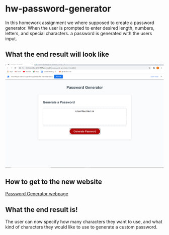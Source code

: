 # hw-password-generator

In this homework assignment we where supposed to create a password generator. When the user is prompted to enter desired length, numbers, letters, and special characters. a password is generated with the users input.

## What the end result will look like

![Preview screenshot](./assets/images/passwordgen.png)

## How to get to the new website

[Password Generator webpage](https://brandonwalker88.github.io/hw-password-generator/)

## What the end result is!

The user can now specify how many characters they want to use, and what kind of characters they would like to use to generate a custom password.
